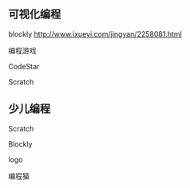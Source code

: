 ## 可视化编程

blockly
http://www.ixueyi.com/jingyan/2258081.html

编程游戏



CodeStar

Scratch

## 少儿编程



Scratch

Blockly

logo

编程猫
